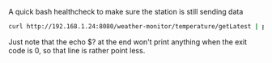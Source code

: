 A quick bash healthcheck to make sure the station is still sending data

```bash
curl http://192.168.1.24:8080/weather-monitor/temperature/getLatest | python -c 'import json,sys,datetime; obj=json.load(sys.stdin);  print obj["timestamp"];  start=datetime.datetime.strptime(obj["timestamp"], "%Y-%m-%dT%H:%M:%S"); sys.exit(13) if (datetime.datetime.now() - start) > datetime.timedelta(minutes=1) else sys.exit(0)' || echo $?
```

Just note that the echo $? at the end won't print anything when the exit code is 0, so that line is rather point less.
